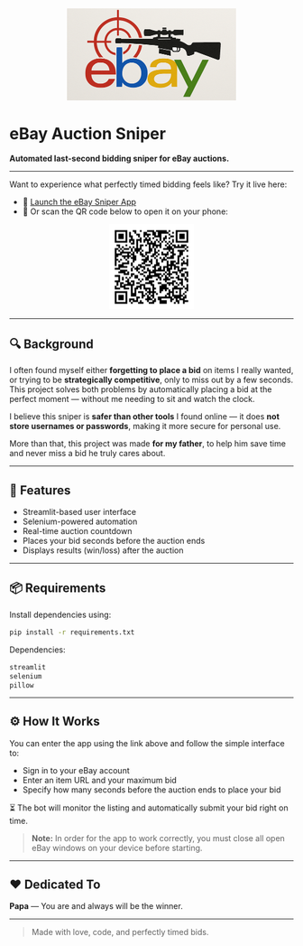 <div align="center">
  <img src="logo.png" alt="eBay Sniper Logo" width="300" />
</div>

# eBay Auction Sniper

**Automated last-second bidding sniper for eBay auctions.**

---

Want to experience what perfectly timed bidding feels like?
Try it live here:

- 🔗 [Launch the eBay Sniper App](https://ebay-sniper-auto-bidding-p7uicou8njpyntjvdkbzim.streamlit.app/)
- 📲 Or scan the QR code below to open it on your phone:

<div align="center">
  <img src="QR Code.png" alt="eBay Sniper QR Code" width="150" />
</div>

---

## 🔍 Background
I often found myself either **forgetting to place a bid** on items I really wanted, or trying to be **strategically competitive**, only to miss out by a few seconds. This project solves both problems by automatically placing a bid at the perfect moment — without me needing to sit and watch the clock.

I believe this sniper is **safer than other tools** I found online — it does **not store usernames or passwords**, making it more secure for personal use.

More than that, this project was made **for my father**, to help him save time and never miss a bid he truly cares about.

---

## 🚀 Features
- Streamlit-based user interface
- Selenium-powered automation
- Real-time auction countdown
- Places your bid seconds before the auction ends
- Displays results (win/loss) after the auction

---

## 📦 Requirements
Install dependencies using:
```bash
pip install -r requirements.txt
```

Dependencies:
```
streamlit
selenium
pillow
```

---

## ⚙️ How It Works
You can enter the app using the link above and follow the simple interface to:
- Sign in to your eBay account
- Enter an item URL and your maximum bid
- Specify how many seconds before the auction ends to place your bid

⏳ The bot will monitor the listing and automatically submit your bid right on time.

> **Note:** In order for the app to work correctly, you must close all open eBay windows on your device before starting.

---

## ❤️ Dedicated To
**Papa** — You are and always will be the winner.

---

> Made with love, code, and perfectly timed bids.
